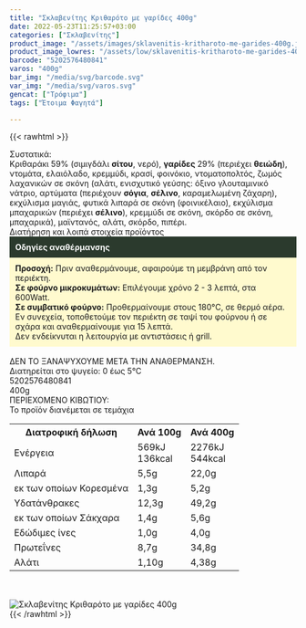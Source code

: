 ```yaml
---
title: "Σκλαβενίτης Κριθαρότο με γαρίδες 400g"
date: 2022-05-23T11:25:57+03:00
categories: ["Σκλαβενίτης"]
product_image: "/assets/images/sklavenitis-kritharoto-me-garides-400g.jpg"
product_image_lowres: "/assets/low/sklavenitis-kritharoto-me-garides-400g.jpg"
barcode: "5202576480841"
varos: "400g"
bar_img: "/media/svg/barcode.svg"
var_img: "/media/svg/varos.svg"
gencat: ["Τρόφιμα"]
tags: ["Έτοιμα Φαγητά"]

---
```

{{< rawhtml >}}

<div class="sload535"><div class="product"><div id="sistatika">Συστατικά:</div><div class="alltext">Κριθαράκι 59% (σιμιγδάλι <b>σίτου</b>, νερό), <b>γαρίδες</b> 29% (περιέχει <b>θειώδη</b>), ντομάτα, ελαιόλαδο, κρεμμύδι, κρασί, φοινόκιο, ντοματοπολτός, ζωμός λαχανικών σε σκόνη (αλάτι, ενισχυτικό γεύσης: όξινο γλουταμινικό νάτριο, αρτύματα (περιέχουν <b>σόγια</b>, <b>σέλινο</b>, καραμελωμένη ζάχαρη), εκχύλισμα μαγιάς, φυτικά λιπαρά σε σκόνη (φοινικέλαιο), εκχύλισμα μπαχαρικών (περιέχει <b>σέλινο</b>), κρεμμύδι σε σκόνη, σκόρδο σε σκόνη, μπαχαρικά), μαϊντανός, αλάτι, σκόρδο, πιπέρι.</div><div id="loipa">Διατήρηση και λοιπά στοιχεία προϊόντος</div><div class="alltext"><div style="background:#2b3a2d;color:#fff;padding:10px"><b>Οδηγίες αναθέρμανσης</b></div><div style="background:#ffface;padding:10px"><b>Προσοχή:</b> Πριν αναθερμάνουμε, αφαιρούμε τη μεμβράνη από τον περιέκτη.<br><b>Σε φούρνο μικροκυμάτων:</b> Επιλέγουμε χρόνο 2 - 3 λεπτά, στα 600Watt.<br><b>Σε συμβατικό φούρνο:</b> Προθερμαίνουμε στους 180°C, σε θερμό αέρα. Εν συνεχεία, τοποθετούμε τον περιέκτη σε ταψί του φούρνου ή σε σχάρα και αναθερμαίνουμε για 15 λεπτά.<br>Δεν ενδείκνυται η λειτουργία με αντιστάσεις ή grill.</div><br>ΔΕΝ ΤΟ ΞΑΝΑΨΥΧΟΥΜΕ ΜΕΤΑ ΤΗΝ ΑΝΑΘΕΡΜΑΝΣΗ.<br>Διατηρείται στο ψυγείο: 0 έως 5°C</div><div id="barcode"><div id="barimage1"></div><span id="bartext">5202576480841</span></div><div id="varos"><div id="varosimage1"></div><span id="varostext">400g</span></div><div id="kivotio">ΠΕΡΙΕΧΟΜΕΝΟ ΚΙΒΩΤΙΟΥ:<br>Το προϊόν διανέμεται σε τεμάχια</div><div class="tabout"><table id="diatable"><tbody><tr><th>Διατροφική δήλωση</th><th>Ανά 100g</th><th>Ανά 400g</th></tr><tr><td class="texr2">Ενέργεια</td><td class="texr">569kJ<br>136kcal</td><td class="texr">2276kJ<br>544kcal</td></tr><tr><td class="texr2">Λιπαρά</td><td class="texr">5,5g</td><td class="texr">22,0g</td></tr><tr><td class="gray">εκ των οποίων Κορεσµένα</td><td class="gray2">1,3g</td><td class="gray2">5,2g</td></tr><tr><td class="texr2">Yδατάνθρακες</td><td class="texr">12,3g</td><td class="texr">49,2g</td></tr><tr><td class="gray">εκ των οποίων Σάκχαρα</td><td class="gray2">1,4g</td><td class="gray2">5,6g</td></tr><tr><td class="texr2">Eδώδιμες ίνες</td><td class="texr">1,0g</td><td class="texr">4,0g</td></tr><tr><td class="texr2">Πρωτεΐνες</td><td class="texr">8,7g</td><td class="texr">34,8g</td></tr><tr><td class="texr2">Αλάτι</td><td class="texr">1,10g</td><td class="texr">4,38g</td></tr></tbody></table></div><br><br><div class="pimg"><img alt="Σκλαβενίτης Κριθαρότο με γαρίδες 400g" title="Σκλαβενίτης Κριθαρότο με γαρίδες 400g" src="/assets/images/sklavenitis-kritharoto-me-garides-400g.jpg"></div></div></div>
{{< /rawhtml >}}


